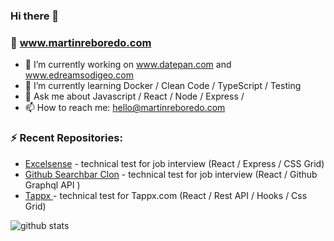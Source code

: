 ### Hi there 👋

### 🌟 www.martinreboredo.com

- 🔭 I’m currently working on www.datepan.com and www.edreamsodigeo.com
- 🌱 I’m currently learning Docker / Clean Code / TypeScript / Testing
- 💬 Ask me about Javascript / React / Node / Express / 
- 📫 How to reach me: hello@martinreboredo.com

 ### ⚡ Recent Repositories:
- [Excelsense](https://github.com/martinrebo/excelsense) - technical test for job interview (React / Express / CSS Grid)
- [Github Searchbar Clon](https://github.com/martinrebo/github-clon) - technical test for job interview (React / Github Graphql API ) 
- [Tappx ](https://github.com/martinrebo/tappx-devapp) - technical test for Tappx.com (React / Rest API / Hooks / Css Grid)



![github stats](https://github-readme-stats.vercel.app/api?username=martinrebo&show_icons=true)
